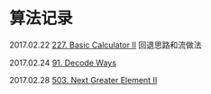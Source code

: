 # 算法记录
2017.02.22 [227. Basic Calculator II]() 回退思路和流做法

2017.02.24 [91. Decode Ways](https://mp.weixin.qq.com/s?__biz=MzAwMDk1MTUyNw==&mid=2247484340&idx=1&sn=1c677541d92c24bfed33d7589d4862d7&chksm=9ae0563cad97df2a6b4baf38418a0d8519684f1dc8bdb0b97b5b911df47f1529af0641d95e70&mpshare=1&scene=1&srcid=0227iC1w3zW67E6I2reGFXVa&key=f666d8b5cfa8d8c16da24035dd4c57c5953371c392f57b40047e68a3a78bf03dd4683bfc7896c4fa2fe1f22a8cd3318a3186e9bb9c31ae146a93b5c884451eda15f85699d584fc345eb9712d5b8e9c25&ascene=0&uin=Mjc1MjU2MjcwMA%3D%3D&devicetype=iMac+MacBookPro11%2C1+OSX+OSX+10.11.6+build(15G1004)&version=12010110&nettype=WIFI&fontScale=100&pass_ticket=L7YS3HSQKuiJN5HdBWqWKJzRK9xCL2imInwFT82T219lrAQR0IHvmQ86LxtVpq6f)
 
2017.02.28 [503. Next Greater Element II](https://mp.weixin.qq.com/s?__biz=MzAwMDk1MTUyNw==&mid=2247484355&idx=1&sn=863e6f2ebafef26a89cd0d3e89b453dd&chksm=9ae0564bad97df5dba9ebbae7b018df81873b0ae83d8b30b7206002c081ef8f9c91824aadb1d&scene=0&key=afb5bc5a73f7fbc49ad09f2a71793ccf6f15e9f0d5b4c8b4468a8e648ca6ae7400ce9bc4bfe7aa5c29b1bc9d3c4c61d037b112bb0038300bfa84e3518fc4f2ec6e087044d5caf41bfac87c2fb62270a0&ascene=0&uin=Mjc1MjU2MjcwMA%3D%3D&devicetype=iMac+MacBookPro11%2C1+OSX+OSX+10.11.6+build(15G1004)&version=12010110&nettype=WIFI&fontScale=100&pass_ticket=KvcO%2BTXK45u%2Blm5Pk2WGvd2hk3hugg4bM%2FSymdqqINx4%2FmNob1zt4GzrcJIn9YI6)

